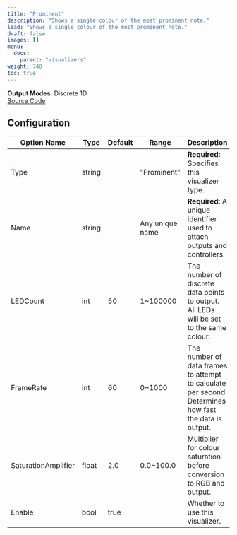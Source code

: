 ```yaml
---
title: "Prominent"
description: "Shows a single colour of the most prominent note."
lead: "Shows a single colour of the most prominent note."
draft: false
images: []
menu: 
  docs:
    parent: "visualizers"
weight: 740
toc: true
---
```


**Output Modes:** Discrete 1D  
[Source Code](https://github.com/CaiB/ColorChord.NET/blob/master/ColorChord.NET/Visualizers/Prominent.cs)

## Configuration

<table class="table table-dark">
    <thead class="thead-dark">
        <tr>
            <th scope="col">Option Name</th>
            <th scope="col">Type</th>
            <th scope="col">Default</th>
            <th scope="col">Range</th>
            <th scope="col">Description</th>
        </tr>
    </thead>
    <tbody>
        <tr>
            <td>Type</td>
            <td>string</td>
            <td></td>
            <td>"Prominent"</td>
            <td><b>Required:</b> Specifies this visualizer type.</td>
        </tr>
        <tr>
            <td>Name</td>
            <td>string</td>
            <td></td>
            <td>Any unique name</td>
            <td><b>Required:</b> A unique identifier used to attach outputs and controllers.</td>
        </tr>
        <tr>
            <td>LEDCount</td>
            <td>int</td>
            <td>50</td>
            <td>1~100000</td>
            <td>The number of discrete data points to output. All LEDs will be set to the same colour.</td>
        </tr>
        <tr>
            <td>FrameRate</td>
            <td>int</td>
            <td>60</td>
            <td>0~1000</td>
            <td>The number of data frames to attempt to calculate per second. Determines how fast the data is output.</td>
        </tr>
        <tr>
            <td>SaturationAmplifier</td>
            <td>float</td>
            <td>2.0</td>
            <td>0.0~100.0</td>
            <td>Multiplier for colour saturation before conversion to RGB and output.</td>
        </tr>
        <tr>
            <td>Enable</td>
            <td>bool</td>
            <td>true</td>
            <td></td>
            <td>Whether to use this visualizer.</td>
        </tr>
    </tbody>
</table>
